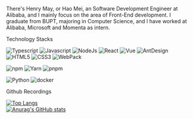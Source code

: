 There's Henry May, or Hao Mei, an Software Development Engineer at Alibaba, and I mainly focus on the area of Front-End development. I graduate from BUPT, majoring in Computer Science, and I have worked at Alibaba, Microsoft and Momenta as intern.

Technology Stacks

![Typescript](https://img.shields.io/badge/-Typescript-000?style=for-the-badge&logo=Typescript&logoColor=white)
![Javascript](https://img.shields.io/badge/-Javascript-000?style=for-the-badge&logo=Javascript&logoColor=white)
![NodeJs](https://img.shields.io/badge/-NodeJs-000?style=for-the-badge&logo=Node.js&logoColor=white)
![React](https://img.shields.io/badge/-React-000?style=for-the-badge&logo=react&logoColor=white)
![Vue](https://img.shields.io/badge/-Vue-000?style=for-the-badge&logo=vue.js&logoColor=white) 
![AntDesign](https://img.shields.io/badge/-AntDesign-000?style=for-the-badge&logo=ant-design&logoColor=white)
![HTML5](https://img.shields.io/badge/-HTML5-000?style=for-the-badge&logo=HTML5&logoColor=white) 
![CSS3](https://img.shields.io/badge/css3-000?style=for-the-badge&logo=css3&logoColor=white)
![WebPack](https://img.shields.io/badge/WebPack-000?style=for-the-badge&logo=webpack&logoColor=white)

![npm](https://img.shields.io/badge/-NPM-000?style=for-the-badge&logo=npm&logoColor=white)
![Yarn](https://img.shields.io/badge/-Yarn-000?style=for-the-badge&logo=yarn&logoColor=white)
![pnpm](https://img.shields.io/badge/-Pnpm-000?style=for-the-badge&logo=pnpm&logoColor=white)

![Python](https://img.shields.io/badge/python-000?style=for-the-badge&logo=python&logoColor=white)
![docker](https://img.shields.io/badge/-Docker-000?style=for-the-badge&logo=docker&logoColor=white)

Github Recordings

[![Top Langs](https://github-readme-stats.vercel.app/api/top-langs/?username=MBR000&layout=compact&title_color=007bff&text_color=e7e7e7&icon_color=007bff&bg_color=171c28)](https://github.com/anuraghazra/github-readme-stats)
<br>
[![Anurag's GitHub stats](https://github-readme-stats.vercel.app/api?username=MBR000&show_icons=true&title_color=007bff&text_color=e7e7e7&icon_color=007bff&bg_color=171c28)](https://github.com/anuraghazra/github-readme-stats)
